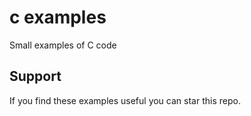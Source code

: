 # c examples
Small examples of C code

## Support
If you find these examples useful you can star this repo.
